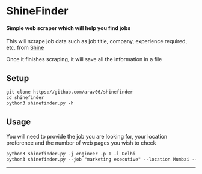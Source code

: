 # ShineFinder

#### Simple web scraper which will help you find jobs

This will scrape job data such as job title, company, experience required, etc. from [Shine](https://shine.com)

Once it finishes scraping, it will save all the information in a file

## Setup

```txt
git clone https://github.com/arav06/shinefinder
cd shinefinder
python3 shinefinder.py -h
```

## Usage

You will need to provide the job you are looking for, your location preference and the number of web pages you wish to check

```md
python3 shinefinder.py -j engineer -p 1 -l Delhi
python3 shinefinder.py --job "marketing executive" --location Mumbai --pages 3
```

***
